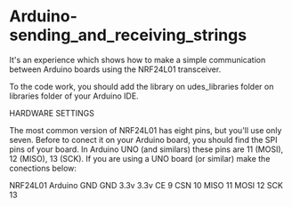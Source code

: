 # Arduino-sending_and_receiving_strings
It's an experience which shows how to make a simple communication between Arduino boards using the NRF24L01 transceiver.

To the code work, you should add the library on udes_libraries folder on libraries folder of your Arduino IDE. 

HARDWARE SETTINGS

The most common version of NRF24L01 has eight pins, but you'll use only seven. 
Before to conect it on your Arduino board, you should find the SPI pins of your board. In Arduino UNO (and similars) these pins are 11 (MOSI), 12 (MISO), 13 (SCK).
If you are using a UNO board (or similar) make the conections below: 

NRF24L01      Arduino 
GND           GND
3.3v          3.3v
CE            9
CSN           10
MISO          11
MOSI          12
SCK           13

